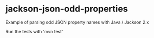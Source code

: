 jackson-json-odd-properties
===========================

Example of parsing odd JSON property names with Java / Jackson 2.x

Run the tests with 'mvn test'
